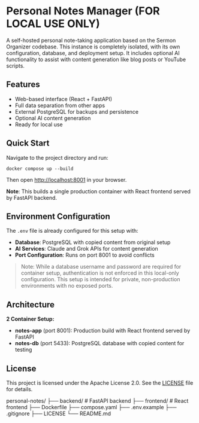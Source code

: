 # Personal Notes Manager (FOR LOCAL USE ONLY)

A self-hosted personal note-taking application based on the Sermon Organizer codebase. This instance is completely isolated, with its own configuration, database, and deployment setup. It includes optional AI functionality to assist with content generation like blog posts or YouTube scripts.

## Features

- Web-based interface (React + FastAPI)
- Full data separation from other apps
- External PostgreSQL for backups and persistence
- Optional AI content generation
- Ready for local use

## Quick Start

Navigate to the project directory and run:

    docker compose up --build

Then open [http://localhost:8001](http://localhost:8001) in your browser.

**Note**: This builds a single production container with React frontend served by FastAPI backend.

## Environment Configuration

The `.env` file is already configured for this setup with:

- **Database**: PostgreSQL with copied content from original setup
- **AI Services**: Claude and Grok APIs for content generation  
- **Port Configuration**: Runs on port 8001 to avoid conflicts

> Note: While a database username and password are required for container setup,
> authentication is not enforced in this local-only configuration. This setup
> is intended for private, non-production environments with no exposed ports.

## Architecture

**2 Container Setup:**
- **notes-app** (port 8001): Production build with React frontend served by FastAPI
- **notes-db** (port 5433): PostgreSQL database with copied content for testing


## License

This project is licensed under the Apache License 2.0. See the [LICENSE](LICENSE) file for details.


personal-notes/
├── backend/        # FastAPI backend
├── frontend/       # React frontend
├── Dockerfile
├── compose.yaml
├── .env.example
├── .gitignore
├── LICENSE
└── README.md
